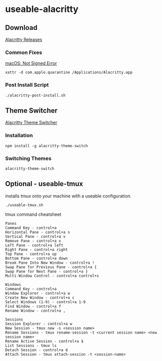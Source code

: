 # useable-alacritty

## Download

[Alacritty Releases](https://github.com/alacritty/alacritty/releases)

### Common Fixes
[macOS: Not Signed Error](https://github.com/alacritty/alacritty/issues/1896)

```
xattr -d com.apple.quarantine /Applications/Alacritty.app
```

### Post Install Script
```
./alacritty-post-install.sh
```

## Theme Switcher
[Alacritty Theme Switcher](https://github.com/tichopad/alacritty-theme-switch)

### Installation
```
npm install -g alacritty-theme-switch
```

### Switching Themes
```
alacritty-theme-switch
```
## Optional - useable-tmux

installs tmux onto your machine with a useable configuration.
```
./useable-tmux.sh
```

tmux command cheatsheet
```
Panes
Command Key - control+a
Horizontal Pane - control+a s
Vertical Pane - control+a v
Remove Pane - control+a x
Left Pane - control+a left
Right Pane - control+a right
Top Pane - control+a up
Bottom Pane - control+a down
Break Pane Into New Window - control+a !
Swap Pane for Previous Pane - control+a {
Swap Pane for Next Pane - control+a }
Multi-Window Control - control+a control+s

Windows
Command Key - control+a
Window Explorer - control+a w
Create New Window - control+a c
Select Windows (1-9) - control+a 1-9
Find Window - control+a f
Rename Window - control+a ,

Sessions
Session Explorer - control+a w
New Session - tmux new -s <session name>
Rename Sessions - tmux rename-session -t <current session name> <new session name>
Rename Active Session - control+a $
List Sessions - tmux ls
Detach Session - control+a d
Attach Session - tmux attach-session -t <session-name>
```

